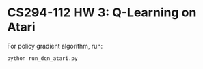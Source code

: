 # CS294-112 HW 3: Q-Learning on Atari

For policy gradient algorithm, run:

`python run_dqn_atari.py`